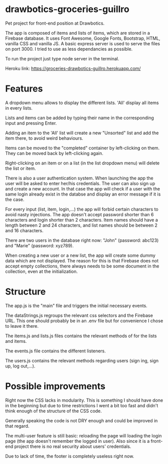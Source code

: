 # drawbotics-groceries-guillro

Pet project for front-end position at Drawbotics.

The app is composed of items and lists of items, which are stored in a Firebase database. It uses Font Awesome, Google Fonts, Bootstrap, HTML, vanilla CSS and vanilla JS. A basic express server is used to serve the files on port 3000. I tried to use  as less dependancies as possible.

To run the project just type node server in the terminal.

Heroku link: https://groceries-drawbotics-guillro.herokuapp.com/

# Features

A dropdown menu allows to display the different lists. 'All' display all items in every lists.

Lists and items can be added by typing their name in the corresponding input and pressing Enter.

Adding an item to the 'All' list will create a new "Unsorted" list and add the item there, to avoid weird behaviours.

Items can be moved to the "completed" container by left-clicking on them. They can be moved back by left-clicking again.

Right-clicking on an item or on a list (in the list dropdown menu) will delete the list or item.

There is also a user authentication system. When launching the app the user will be asked to enter her/his credentials. The user can also sign up and create a new account. In that case the app will check if a user with the same login already exist in the databse and display an error message if it is the case.

For every input (list, item, login,...) the app will forbid certain characters to avoid nasty injections. The app doesn't accept password shorter than 6 characters and login shorter than 2 characters. Item names should have a length between 2 and 24 characters, and list names should be between 2 and 16 characters.

There are two users in the database right now: "John" (password: abc123) and "Marie" (password: xyz789).

When creating a new user or a new list, the app will create some dummy data which are not displayed. The reason for this is that Firebase does not accept empty collections, there always needs to be some document in the collection, even at the initialization.

# Structure

The app.js is the "main" file and triggers the initial necessary events.

The dataStrings.js regroups the relevant css selectors and the Firebase URL. This one should probably be in an .env file but for convenience I chose to leave it there.

The items.js and lists.js files contains the relevant methods of for the lists and items.

The events.js file contains the different listeners.

The users.js contains the relevant methods regarding users (sign ing, sign up, log out,...).

# Possible improvements

Right now the CSS lacks in modularity. This is something I should have done in the beginning but due to time restrictions I went a bit too fast and didn't think enough of the structure of the CSS code.

Generally speaking the code is not DRY enough and could be improved in that regard.

The multi-user feature is still basic: reloading the page will loading the login page (the app doesn't remember the logged in user). Also since it is a front-end project there is no real security about users' credentials. 

Due to lack of time, the footer is completely useless right now.
